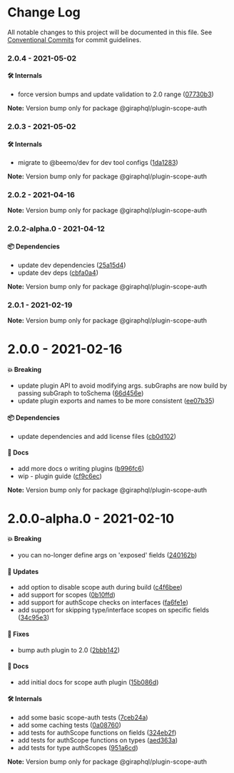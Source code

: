 # Change Log

All notable changes to this project will be documented in this file.
See [Conventional Commits](https://conventionalcommits.org) for commit guidelines.

### 2.0.4 - 2021-05-02

#### 🛠 Internals

- force version bumps and update validation to 2.0 range ([07730b3](https://github.com/hayes/giraphql/commit/07730b3))

**Note:** Version bump only for package @giraphql/plugin-scope-auth





### 2.0.3 - 2021-05-02

#### 🛠 Internals

- migrate to @beemo/dev for dev tool configs ([1da1283](https://github.com/hayes/giraphql/commit/1da1283))

**Note:** Version bump only for package @giraphql/plugin-scope-auth





### 2.0.2 - 2021-04-16

**Note:** Version bump only for package @giraphql/plugin-scope-auth





### 2.0.2-alpha.0 - 2021-04-12

#### 📦 Dependencies

- update dev dependencies ([25a15d4](https://github.com/hayes/giraphql/commit/25a15d4))
- update dev deps ([cbfa0a4](https://github.com/hayes/giraphql/commit/cbfa0a4))

**Note:** Version bump only for package @giraphql/plugin-scope-auth





### 2.0.1 - 2021-02-19

**Note:** Version bump only for package @giraphql/plugin-scope-auth





# 2.0.0 - 2021-02-16

#### 💥 Breaking

- update plugin API to avoid modifying args. subGraphs are now build by passing subGraph to toSchema ([66d456e](https://github.com/hayes/giraphql/commit/66d456e))
- update plugin exports and names to be more consistent ([ee07b35](https://github.com/hayes/giraphql/commit/ee07b35))

#### 📦 Dependencies

- update dependencies and add license files ([cb0d102](https://github.com/hayes/giraphql/commit/cb0d102))

#### 📘 Docs

- add more docs o writing plugins ([b996fc6](https://github.com/hayes/giraphql/commit/b996fc6))
- wip - plugin guide ([cf9c6ec](https://github.com/hayes/giraphql/commit/cf9c6ec))

**Note:** Version bump only for package @giraphql/plugin-scope-auth





# 2.0.0-alpha.0 - 2021-02-10

#### 💥 Breaking

- you can no-longer define args on 'exposed' fields ([240162b](https://github.com/hayes/giraphql/commit/240162b))

#### 🚀 Updates

- add option to disable scope auth during build ([c4f6bee](https://github.com/hayes/giraphql/commit/c4f6bee))
- add support for  scopes ([0b10ffd](https://github.com/hayes/giraphql/commit/0b10ffd))
- add support for authScope checks on interfaces ([fa6fe1e](https://github.com/hayes/giraphql/commit/fa6fe1e))
- add support for skipping type/interface scopes on specific fields ([34c95e3](https://github.com/hayes/giraphql/commit/34c95e3))

#### 🐞 Fixes

- bump auth plugin to 2.0 ([2bbb142](https://github.com/hayes/giraphql/commit/2bbb142))

#### 📘 Docs

- add initial docs for scope auth plugin ([15b086d](https://github.com/hayes/giraphql/commit/15b086d))

#### 🛠 Internals

- add some basic scope-auth tests ([7ceb24a](https://github.com/hayes/giraphql/commit/7ceb24a))
- add some caching tests ([0a08760](https://github.com/hayes/giraphql/commit/0a08760))
- add tests for authScope functions on fields ([324eb2f](https://github.com/hayes/giraphql/commit/324eb2f))
- add tests for authScope functions on types ([aed363a](https://github.com/hayes/giraphql/commit/aed363a))
- add tests for type authScopes ([951a6cd](https://github.com/hayes/giraphql/commit/951a6cd))

**Note:** Version bump only for package @giraphql/plugin-scope-auth
